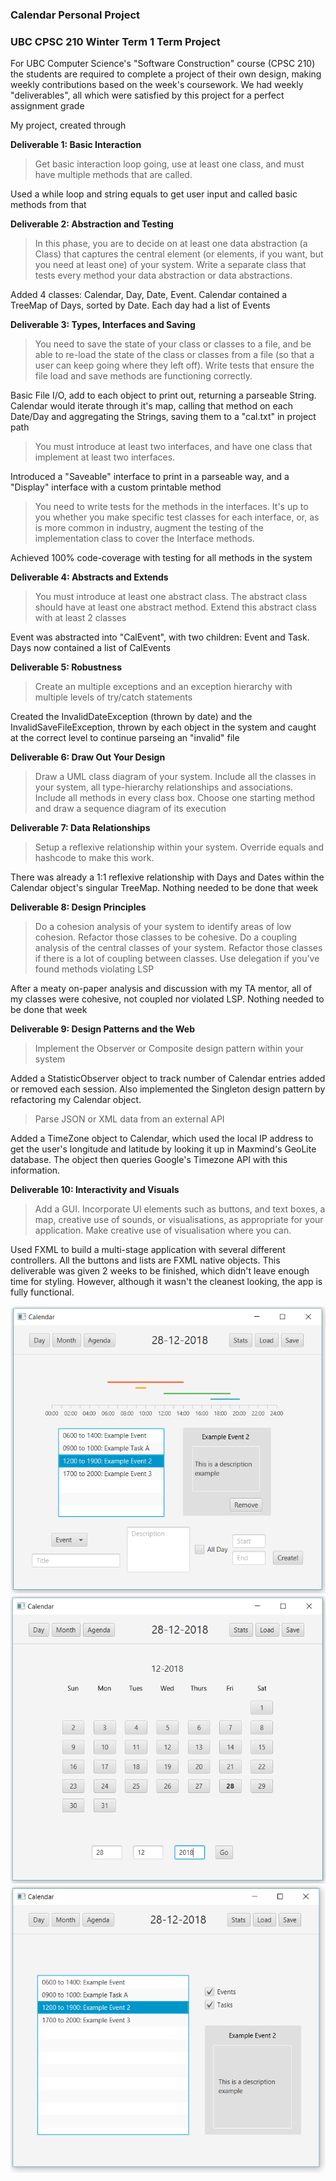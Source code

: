 
### Calendar Personal Project
### UBC CPSC 210 Winter Term 1 Term Project

For UBC Computer Science's "Software Construction" course (CPSC 210) the students are required to complete a project of their own design, making weekly contributions based on the week's coursework. We had weekly "deliverables", all which were satisfied by this project for a perfect assignment grade

My project, created through

**Deliverable 1: Basic Interaction**
> Get basic interaction loop going, use at least one class, and must have multiple methods that are called. 

Used a while loop and string equals to get user input and called basic methods from that

**Deliverable 2: Abstraction and Testing**
> In this phase, you are to decide on at least one data abstraction (a Class) that captures the central element (or elements, if you want, but you need at least one) of your system. Write a separate class that tests every method your data abstraction or data abstractions.

Added 4 classes: Calendar, Day, Date, Event. Calendar contained a TreeMap of Days, sorted by Date. Each day had a list of Events

**Deliverable 3: Types, Interfaces and Saving**
> You need to save the state of your class or classes to a file, and be able to re-load the state of the class or classes from a file (so that a user can keep going where they left off).  Write tests that ensure the file load and save methods are functioning correctly.

Basic File I/O, add to each object to print out, returning a parseable String. Calendar would iterate through it's map, calling that method on each Date/Day and aggregating the Strings, saving them to a "cal.txt" in project path

> You must introduce at least two interfaces, and have one class that implement at least two interfaces.
> 
Introduced a "Saveable" interface to print in a parseable way, and a "Display" interface with a custom printable method

> You need to write tests for the methods in the interfaces. It's up to you whether you make specific test classes for each interface, or, as is more common in industry, augment the testing of the implementation class to cover the Interface methods.
> 
Achieved 100% code-coverage with testing for all methods in the system

**Deliverable 4: Abstracts and Extends**
> You must introduce at least one abstract class. The abstract class should have at least one abstract method. Extend this abstract class with at least 2 classes
> 
Event was abstracted into "CalEvent", with two children: Event and Task. Days now contained a list of CalEvents

**Deliverable 5: Robustness**
> Create an multiple exceptions and an exception hierarchy with multiple levels of try/catch statements
> 
Created the InvalidDateException (thrown by date) and the InvalidSaveFileException, thrown by each object in the system and caught at the correct level to continue parseing an "invalid" file

**Deliverable 6: Draw Out Your Design**
> Draw a UML class diagram of your system. Include all the classes in your system, all type-hierarchy relationships and associations. Include all methods in every class box. Choose one starting method and draw a sequence diagram of its execution

**Deliverable 7: Data Relationships**
> Setup a reflexive relationship within your system. Override equals and hashcode to make this work.
>
There was already a 1:1 reflexive relationship with Days and Dates within the Calendar object's singular TreeMap. Nothing needed to be done that week

**Deliverable 8: Design Principles**
> Do a cohesion analysis of your system to identify areas of low cohesion. Refactor those classes to be cohesive. Do a coupling analysis of the central classes of your system. Refactor those classes if there is a lot of coupling between classes. Use delegation if you've found methods violating LSP

After a meaty on-paper analysis and discussion with my TA mentor, all of my classes were cohesive, not coupled nor violated LSP. Nothing needed to be done that week

**Deliverable 9: Design Patterns and the Web**
> Implement the Observer or Composite design pattern within your system

Added a StatisticObserver object to track number of Calendar entries added or removed each session. Also implemented the Singleton design pattern by refactoring my Calendar object.

> Parse JSON or XML data from an external API 

Added a TimeZone object to Calendar, which used the local IP address to get the user's longitude and latitude by looking it up in Maxmind's GeoLite database. The object then queries Google's Timezone API with this information.

**Deliverable 10: Interactivity and Visuals**
> Add a GUI. Incorporate UI elements such as buttons, and text boxes, a map, creative use of sounds, or visualisations, as appropriate for your application.  Make creative use of visualisation where you can.

Used FXML to build a multi-stage application with several different controllers. All the buttons and lists are FXML native objects. This deliverable was given 2 weeks to be finished, which didn't leave enough time for styling. However, although it wasn't the cleanest looking, the app is fully functional.

![DayView/Main](DayView.png)
![MonthView/Secondary](MonthView.png)
![AgendaView/Tertiary](AgendaView.png) 
